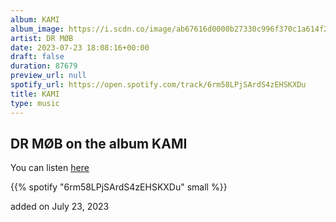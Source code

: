 ```yaml
---
album: KAMI
album_image: https://i.scdn.co/image/ab67616d0000b27330c996f370c1a614f294765d
artist: DR MØB
date: 2023-07-23 18:08:16+00:00
draft: false
duration: 87679
preview_url: null
spotify_url: https://open.spotify.com/track/6rm58LPjSArdS4zEHSKXDu
title: KAMI
type: music
---
```



## DR MØB on the album KAMI

You can listen [here](https://open.spotify.com/track/6rm58LPjSArdS4zEHSKXDu)

{{% spotify "6rm58LPjSArdS4zEHSKXDu" small %}}

added on July 23, 2023